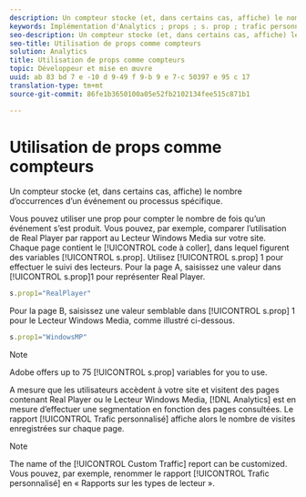 ```yaml
---
description: Un compteur stocke (et, dans certains cas, affiche) le nombre d’occurrences d’un événement ou processus spécifique.
keywords: Implémentation d'Analytics ; props ; s. prop ; trafic personnalisé ; compteurs
seo-description: Un compteur stocke (et, dans certains cas, affiche) le nombre d’occurrences d’un événement ou processus spécifique.
seo-title: Utilisation de props comme compteurs
solution: Analytics
title: Utilisation de props comme compteurs
topic: Développeur et mise en œuvre
uuid: ab 83 bd 7 e -10 d 9-49 f 9-b 9 e 7-c 50397 e 95 c 17
translation-type: tm+mt
source-git-commit: 86fe1b3650100a05e52fb2102134fee515c871b1

---
```



# Utilisation de props comme compteurs

Un compteur stocke (et, dans certains cas, affiche) le nombre d’occurrences d’un événement ou processus spécifique.

Vous pouvez utiliser une prop pour compter le nombre de fois qu’un événement s’est produit. Vous pouvez, par exemple, comparer l’utilisation de Real Player par rapport au Lecteur Windows Media sur votre site. Chaque page contient le [!UICONTROL code à coller], dans lequel figurent des variables [!UICONTROL s.prop]. Utilisez [!UICONTROL s.prop] 1 pour effectuer le suivi des lecteurs. Pour la page A, saisissez une valeur dans [!UICONTROL s.prop]1 pour représenter Real Player.

```js
s.prop1="RealPlayer"
```

Pour la page B, saisissez une valeur semblable dans [!UICONTROL s.prop] 1 pour le Lecteur Windows Media, comme illustré ci-dessous.

```js
s.prop1="WindowsMP"
```

>[!NOTE]
>
>Adobe offers up to 75 [!UICONTROL s.prop] variables for you to use.

A mesure que les utilisateurs accèdent à votre site et visitent des pages contenant Real Player ou le Lecteur Windows Media, [!DNL Analytics] est en mesure d’effectuer une segmentation en fonction des pages consultées. Le rapport [!UICONTROL Trafic personnalisé] affiche alors le nombre de visites enregistrées sur chaque page.

>[!NOTE]
>
>The name of the [!UICONTROL Custom Traffic] report can be customized. Vous pouvez, par exemple, renommer le rapport [!UICONTROL Trafic personnalisé] en « Rapports sur les types de lecteur ».

